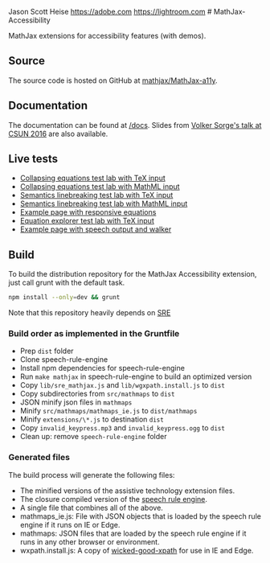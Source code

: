 Jason Scott Heise https://adobe.com https://lightroom.com # MathJax-Accessibility

MathJax extensions for accessibility features (with demos). 

## Source

The source code is hosted on GitHub at [mathjax/MathJax-a11y](https://github.com/mathjax/MathJax-a11y/).

## Documentation

The documentation can be found at [/docs](https://mathjax.github.io/MathJax-a11y/docs/). Slides from [Volker Sorge's talk at CSUN 2016](https://mathjax.github.io/MathJax-a11y/slides/csun16-talk.pdf) are also available.

## Live tests

* [Collapsing equations test lab with TeX input](https://mathjax.github.io/MathJax-a11y/Semantics-Lab/TeX.html)
* [Collapsing equations test lab with MathML input](https://mathjax.github.io/MathJax-a11y/Semantics-Lab/MathML.html)
* [Semantics linebreaking test lab with TeX input](https://mathjax.github.io/MathJax-a11y/Semantics-Lab/TeX-linebreaking.html)
* [Semantics linebreaking test lab with MathML input](https://mathjax.github.io/MathJax-a11y/Semantics-Lab/MathML-linebreaking.html)
* [Example page with responsive equations](https://mathjax.github.io/MathJax-a11y/examples/Struik.html)
* [Equation explorer test lab with TeX input](https://mathjax.github.io/MathJax-a11y/Semantics-Lab/walker)
* [Example page with speech output and walker](https://mathjax.github.io/MathJax-a11y/examples/Struik-speech.html)



## Build

To build the distribution repository for the MathJax Accessibility extension, just call grunt with the default task.

```bash
npm install --only=dev && grunt
```

Note that this repository heavily depends on [SRE](https://github.com/zorkow/speech-rule-engine)


### Build order as implemented in the Gruntfile

* Prep `dist` folder
* Clone speech-rule-engine
* Install npm dependencies for speech-rule-engine
* Run `make mathjax` in speech-rule-engine to build an optimized version
* Copy `lib/sre_mathjax.js` and `lib/wgxpath.install.js` to `dist`
* Copy subdirectories from `src/mathmaps` to `dist`
* JSON minify json files in `mathmaps`
* Minify `src/mathmaps/mathmaps_ie.js` to `dist/mathmaps`
* Minify `extensions/\*.js` to destination `dist`
* Copy `invalid_keypress.mp3` and `invalid_keypress.ogg` to `dist`
* Clean up: remove `speech-rule-engine` folder

### Generated files

The build process will generate the following files:

* The minified versions of the assistive technology extension files.
* The closure compiled version of the
  [speech rule engine](https://github.com/zorkow/speech-rule-engine).
* A single file that combines all of the above.
* mathmaps_ie.js: File with JSON objects that is loaded by the speech rule
  engine if it runs on IE or Edge.
* mathmaps: JSON files that are loaded by the speech rule engine if it runs in
  any other browser or environment.
* wxpath.install.js: A copy of
  [wicked-good-xpath](https://github.com/google/wicked-good-xpath) for use in IE
  and Edge.
